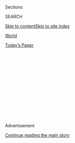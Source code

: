<div id="app">

<div>

<div>

<div>

<div class="NYTAppHideMasthead css-1q2w90k e1suatyy0">

<div class="section css-ui9rw0 e1suatyy2">

<div class="css-eph4ug er09x8g0">

<div class="css-6n7j50">

</div>

<span class="css-1dv1kvn">Sections</span>

<div class="css-10488qs">

<span class="css-1dv1kvn">SEARCH</span>

</div>

[Skip to content](#site-content)[Skip to site
index](#site-index)

</div>

<div id="masthead-section-label" class="css-1wr3we4 eaxe0e00">

[World](https://www.nytimes3xbfgragh.onion/section/world)

</div>

<div class="css-10698na e1huz5gh0">

</div>

</div>

<div id="masthead-bar-one" class="section hasLinks css-15hmgas e1csuq9d3">

<div class="css-uqyvli e1csuq9d0">

</div>

<div class="css-1uqjmks e1csuq9d1">

</div>

<div class="css-9e9ivx">

[](https://myaccount.nytimes3xbfgragh.onion/auth/login?response_type=cookie&client_id=vi)

</div>

<div class="css-1bvtpon e1csuq9d2">

[Today’s
Paper](https://www.nytimes3xbfgragh.onion/section/todayspaper)

</div>

</div>

</div>

</div>

<div data-aria-hidden="false">

<div id="site-content" data-role="main">

<div>

<div class="css-1aor85t" style="opacity:0.000000001;z-index:-1;visibility:hidden">

<div class="css-1hqnpie">

<div class="css-epjblv">

<span class="css-17xtcya">[World](/section/world)</span><span class="css-x15j1o">|</span><span class="css-fwqvlz">‘Dwarf
Pride’ Was Hard Won. Will a Growth Drug Undermine
It?</span>

</div>

<div class="css-k008qs">

<div class="css-1iwv8en">

<span class="css-18z7m18"></span>

<div>

</div>

</div>

<span class="css-1n6z4y">https://nyti.ms/3h4vyAa</span>

<div class="css-1705lsu">

<div class="css-4xjgmj">

<div class="css-4skfbu" data-role="toolbar" data-aria-label="Social Media Share buttons, Save button, and Comments Panel with current comment count" data-testid="share-tools">

  - 
  - 
  - 
  - 
    
    <div class="css-6n7j50">
    
    </div>

  - 

</div>

</div>

</div>

</div>

</div>

</div>

<div class="css-13pd83m">

</div>

<div id="top-wrapper" class="css-1sy8kpn">

<div id="top-slug" class="css-l9onyx">

Advertisement

</div>

[Continue reading the main
story](#after-top)

<div class="ad top-wrapper" style="text-align:center;height:100%;display:block;min-height:250px">

<div id="top" class="place-ad" data-position="top" data-size-key="top">

</div>

</div>

<div id="after-top">

</div>

</div>

<div>

<div id="sponsor-wrapper" class="css-1hyfx7x">

<div id="sponsor-slug" class="css-19vbshk">

Supported by

</div>

[Continue reading the main
story](#after-sponsor)

<div id="sponsor" class="ad sponsor-wrapper" style="text-align:center;height:100%;display:block">

</div>

<div id="after-sponsor">

</div>

</div>

<div class="css-186x18t">

</div>

<div class="css-ls6wgr ehdk2mb0">

# ‘Dwarf Pride’ Was Hard Won. Will a Growth Drug Undermine It?

</div>

An experimental medication that increases height in children with the
most common form of dwarfism has raised hope that it can help them lead
easier lives. But some say the condition is not a problem in need of a
cure.

<div class="css-79elbk" data-testid="photoviewer-wrapper">

<div class="css-z3e15g" data-testid="photoviewer-wrapper-hidden">

</div>

<div class="css-1a48zt4 ehw59r15" data-testid="photoviewer-children">

![<span class="css-16f3y1r e13ogyst0" data-aria-hidden="true">Sarah
Cohen, an 11-year-old who lives in Geelong, near Melbourne, started
taking vosoritide at age
7.</span><span class="css-cnj6d5 e1z0qqy90" itemprop="copyrightHolder"><span class="css-1ly73wi e1tej78p0">Credit...</span><span><span>Christina
Simons for The New York
Times</span></span></span>](https://static01.graylady3jvrrxbe.onion/images/2020/09/05/world/05dwarfism4/merlin_176603772_3f9c3e51-0854-4847-8cfa-a267769b6e50-articleLarge.jpg?quality=75&auto=webp&disable=upscale)

</div>

</div>

<div class="css-18e8msd">

<div class="css-vp77d3 epjyd6m0">

<div class="css-1baulvz">

By <span class="css-1baulvz last-byline" itemprop="name">Serena
Solomon</span>

</div>

</div>

  - 
    
    <div class="css-ld3wwf e16638kd2">
    
    Published Sept. 5, 2020Updated Sept. 6,
    2020
    
    </div>

  - 
    
    <div class="css-4xjgmj">
    
    <div class="css-pvvomx" data-role="toolbar" data-aria-label="Social Media Share buttons, Save button, and Comments Panel with current comment count" data-testid="share-tools">
    
      - 
      - 
      - 
      - 
        
        <div class="css-6n7j50">
        
        </div>
    
      - 
    
    </div>
    
    </div>

</div>

</div>

<div class="section meteredContent css-1r7ky0e" name="articleBody" itemprop="articleBody">

<div class="css-1fanzo5 StoryBodyCompanionColumn">

<div class="css-53u6y8">

AUCKLAND, New Zealand — It’s a question many parents of children with
dwarfism have contemplated: If a medication could make them taller,
would they give it to them?

Now, that possibility is becoming less hypothetical. A
[study](https://www.thelancet.com/journals/lancet/article/PIIS0140-6736\(20\)31541-5/fulltext?rss=yes)
published this weekend in the journal The Lancet found that an
experimental drug called vosoritide increased growth in children with
the most common form of dwarfism to nearly the same rate as in children
without the condition.

The study has raised hope that the drug, if taken over the course of
years, can make life easier for those with the condition, known as
achondroplasia, including the distant prospect of alleviating major
quality-of-life issues such as back pain and breathing difficulties.

But the drug has also ignited a contentious debate in a community that
sees “dwarf pride” as a hard-won tenet — where being a little person is
a unique trait to be celebrated, not a problem in need of a cure.

</div>

</div>

<div class="css-1fanzo5 StoryBodyCompanionColumn">

<div class="css-53u6y8">

Weeks before their son Lachlan was born, Dr. Simone Watkins and her
husband learned that he most likely had achondroplasia, which affects
about one in 25,000 infants.

After his birth, Dr. Watkins recalled, she and her husband said over
him: “We love you. You’re perfect. We are so happy you’re here. You’re
going to have a great life.”

She now feels that vosoritide could compromise that sentiment.

“I want him to have the best life possible with less complications and
not to be bullied and to fit into society,” Dr. Watkins said as Lachlan,
2, played next to her in a pile of pillows at their home in Auckland,
New Zealand. “But also, I don’t want to give him the message that he
needs to change.”

Achondroplasia is a genetic disorder that disrupts the transition of
cartilage to bone. Those with the condition have shorter arms and legs
than those found in people of average stature, as well as defining
facial features. Their adult height is typically a little over 4 feet.
More than 80 percent of those with achondroplasia are born to parents of
average stature, and a child with the condition has a 50 percent chance
of passing it on.

</div>

</div>

<div class="css-1fanzo5 StoryBodyCompanionColumn">

<div class="css-53u6y8">

The study in The Lancet found that children who took the drug grew an
additional 0.6 inches on average in one year, with minimal side effects.
If taken over many years, vosoritide could produce a significant
increase in adult height, though the study was limited to a year and
does not address this possibility, or resolve whether the medication can
ease the medical complications common to dwarfism.

</div>

</div>

<div class="css-79elbk" data-testid="photoviewer-wrapper">

<div class="css-z3e15g" data-testid="photoviewer-wrapper-hidden">

</div>

<div class="css-1a48zt4 ehw59r15" data-testid="photoviewer-children">

![<span class="css-16f3y1r e13ogyst0" data-aria-hidden="true">Marlon
Mills and with his daughter
Eden.</span><span class="css-cnj6d5 e1z0qqy90" itemprop="copyrightHolder"><span class="css-1ly73wi e1tej78p0">Credit...</span><span>Melissa
Mills</span></span>](https://static01.graylady3jvrrxbe.onion/images/2020/09/05/world/05dwarfism3/merlin_176596242_0e24eabd-c7ab-4267-90dc-831655571c77-articleLarge.jpg?quality=75&auto=webp&disable=upscale)

</div>

</div>

<div class="css-1fanzo5 StoryBodyCompanionColumn">

<div class="css-53u6y8">

The trial examined 121 children ages 5 to 17 over a 12-month period.
Participants were located in seven countries.

In August, BioMarin, the American pharmaceutical company behind
vosoritide, submitted the study’s findings to the Food and Drug
Administration as well as the European Medicines Agency. If approved,
vosoritide could be available within months.

“It doesn’t totally restore all of the growth, but it does make a pretty
significant dent in the difference,” said Dr. Eric Rush, a clinical
geneticist at Children’s Mercy Hospital in Kansas City, Mo., and an
associate professor of pediatrics at the University of Missouri, Kansas
City.

He was not involved in the vosoritide trial, but has consulted for
BioMarin and is involved in trials for a similar drug.

Vosoritide utilizes a synthetic form of a protein that humans produce
naturally. It targets the overactive signal that prevents bone growth in
children with achondroplasia, said Dr. Ravi Savarirayan, a clinical
geneticist at the Murdoch Children’s Research Institute in Melbourne,
Australia, who led the trial.

He compared the condition’s effects to watering a plant. “It’s not going
to grow if it gets too much water, so we are just regulating the amount
of water,” Dr. Savarirayan said, calling the drug a “precision therapy
that actually counteracts the underlying problem.”

</div>

</div>

<div class="css-1fanzo5 StoryBodyCompanionColumn">

<div class="css-53u6y8">

Dr. Savarirayan offered a moving example of what longer limbs could
deliver.

</div>

</div>

<div class="css-79elbk" data-testid="photoviewer-wrapper">

<div class="css-z3e15g" data-testid="photoviewer-wrapper-hidden">

</div>

<div class="css-1a48zt4 ehw59r15" data-testid="photoviewer-children">

<div class="css-1xdhyk6 erfvjey0">

<span class="css-1ly73wi e1tej78p0">Image</span>

<div class="css-zjzyr8">

<div data-testid="lazyimage-container" style="height:265.5111111111111px">

</div>

</div>

</div>

<span class="css-16f3y1r e13ogyst0" data-aria-hidden="true">Dr. Ravi
Savarirayan in his home in Melbourne,
Australia.</span><span class="css-cnj6d5 e1z0qqy90" itemprop="copyrightHolder"><span class="css-1ly73wi e1tej78p0">Credit...</span><span>Christina
Simons for The New York Times</span></span>

</div>

</div>

<div class="css-1fanzo5 StoryBodyCompanionColumn">

<div class="css-53u6y8">

“We’ve got 12- and 13-year-old girls who now for the first time can do
their own feminine hygiene and don’t need to be helped by someone
because their arms are longer,” he said.

Sarah Cohen, an 11-year-old who lives in Geelong, near Melbourne,
started taking vosoritide at age 7 and continues to use it as part of
another trial.

At 4 feet 1 inch, she has already reached what her full adult height
could have been without vosoritide. In the early stages of her
treatment, she dreaded the daily injections. “I got used to it,” she
said, “and I am growing.”

That has produced some milestones that others might take for granted.
When her family returned to a water park recently, she cleared the
4-foot height requirement to use a water slide for the first time.
“There’s a real confidence that goes with those things,” said her
father, Paul Cohen.

Megan Schimmel attributes much of her strength, compassion and empathy
to living with achondroplasia. She said that she wouldn’t want to change
herself, and that she isn’t going to change her 2-year-old daughter,
Lily, who also has the
condition.

</div>

</div>

<div class="css-79elbk" data-testid="photoviewer-wrapper">

<div class="css-z3e15g" data-testid="photoviewer-wrapper-hidden">

</div>

<div class="css-1a48zt4 ehw59r15" data-testid="photoviewer-children">

<div class="css-1xdhyk6 erfvjey0">

<span class="css-1ly73wi e1tej78p0">Image</span>

<div class="css-zjzyr8">

<div data-testid="lazyimage-container" style="height:257.77777777777777px">

</div>

</div>

</div>

<span class="css-16f3y1r e13ogyst0" data-aria-hidden="true">Megan
Schimmel with her daughter, Lily, 2, and husband,
Jeremy.</span><span class="css-cnj6d5 e1z0qqy90" itemprop="copyrightHolder"><span class="css-1ly73wi e1tej78p0">Credit...</span><span>Marissa
Palma</span></span>

</div>

</div>

<div class="css-1fanzo5 StoryBodyCompanionColumn">

<div class="css-53u6y8">

“I can do everything that someone a foot taller can do, with minor
accommodations,” Ms. Schimmel wrote in an email, adding that vosoritide
sent a message that those with achondroplasia “are broken.”

Melissa Mills, of Jacksonville, Fla., who does not have the condition,
said she had already decided that her 4-year-old daughter, Eden, would
use vosoritide if it is approved by the F.D.A.

Yes, Mrs. Mills could get a $900 custom bike so her daughter could ride
or teach her to drive a car with pedal extenders, but she will embrace
an alternative. “With dwarfism, the world wasn’t built for my child, so
if there is something I can do to help her navigate the world a little
bit better and on her own, I want to do it,” she said.

After Eden’s diagnosis, Mrs. Mills said, she joined every support group
she could find to learn about her daughter’s condition. Her questions
about treatments that increased height whipped up tension. “The more I
got involved in the groups and the L.P.A.” — the organization Little
People of America — “the more I pulled away.”

The debate over the drug resembles a decades-long discussion among deaf
people over cochlear implants, with some taking exception to the
suggestion that they should be “fixed” with the device.

Vosoritide, said Mark Povinelli, the L.P.A.’s president, “is one of the
most divisive things that we’ve come across in our 63-year existence.”

The organization does not endorse specific treatments, but encourages
members to consider [more than
height](https://www.lpaonline.org/genetic-biotechnology-research-position-statement)
in medical decisions. “We want to show that you can have a completely
fulfilling life without having to worry about growth velocity,” said Mr.
Povinelli, calling fixations on height a societal issue.

</div>

</div>

<div class="css-1fanzo5 StoryBodyCompanionColumn">

<div class="css-53u6y8">

When the group formed in 1957, there were no treatments in the United
States to increase height. The organization focused on changing how the
outside world saw people with the condition, emphasizing pride and
forming a community that now numbers 8,000.

In 2012, when BioMarin first presented vosoritide to the group, it
received a lackluster response, Mr. Povinelli said. An uneasy truce has
since developed.

“For better or for worse, as uncomfortable as it was, it put these
therapies front and center in everyone’s mind,” he said.

The drug — whose price has not yet been set, though it is likely to be
costly — could provide an alternative to arduous limb-lengthening
surgery, a process that involves cutting bone and extending a limb over
several weeks, said Marco Sessa, the president of the Association for
the Information and Study of Achondroplasia in
Italy.

</div>

</div>

<div class="css-79elbk" data-testid="photoviewer-wrapper">

<div class="css-z3e15g" data-testid="photoviewer-wrapper-hidden">

</div>

<div class="css-1a48zt4 ehw59r15" data-testid="photoviewer-children">

<div class="css-1xdhyk6 erfvjey0">

<span class="css-1ly73wi e1tej78p0">Image</span>

<div class="css-zjzyr8">

<div data-testid="lazyimage-container" style="height:257.77777777777777px">

</div>

</div>

</div>

<span class="css-16f3y1r e13ogyst0" data-aria-hidden="true">Sarah Cohen
at her
home.</span><span class="css-cnj6d5 e1z0qqy90" itemprop="copyrightHolder"><span class="css-1ly73wi e1tej78p0">Credit...</span><span>Christina
Simons for The New York Times</span></span>

</div>

</div>

<div class="css-1fanzo5 StoryBodyCompanionColumn">

<div class="css-53u6y8">

The surgery has not caught on in the United States as it has in Italy,
where more than 90 percent of people with achondroplasia undergo it,
adding a foot of height in some cases. “It is a very painful, long
operation, so people think with the vosoritide we will finish the era of
leg-lengthening,” Mr. Sessa said.

Dr. Watkins, the pediatric trainee in Auckland, said that she and her
husband were leaning toward treating their son with vosoritide. It isn’t
so much about the height, she said, but the potential quality-of-life
benefits.

</div>

</div>

<div class="css-1fanzo5 StoryBodyCompanionColumn">

<div class="css-53u6y8">

Still, Dr. Watkins wonders about the effects on Lachlan’s relationships
with his peers who have dwarfism if he grows taller than they do. She
also worries about the potential for negative side effects that did not
show up in the trials.

For now, she will wait, if vosoritide is approved, to see how it
continues to perform. “I don’t think it is very straightforward,” she
said.

</div>

</div>

</div>

<div>

</div>

<div>

</div>

<div>

</div>

<div>

<div id="bottom-wrapper" class="css-1ede5it">

<div id="bottom-slug" class="css-l9onyx">

Advertisement

</div>

[Continue reading the main
story](#after-bottom)

<div id="bottom" class="ad bottom-wrapper" style="text-align:center;height:100%;display:block;min-height:90px">

</div>

<div id="after-bottom">

</div>

</div>

</div>

</div>

</div>

## Site Index

<div>

</div>

## Site Information Navigation

  - [© <span>2020</span> <span>The New York Times
    Company</span>](https://help.nytimes3xbfgragh.onion/hc/en-us/articles/115014792127-Copyright-notice)

<!-- end list -->

  - [NYTCo](https://www.nytco.com/)
  - [Contact
    Us](https://help.nytimes3xbfgragh.onion/hc/en-us/articles/115015385887-Contact-Us)
  - [Work with us](https://www.nytco.com/careers/)
  - [Advertise](https://nytmediakit.com/)
  - [T Brand Studio](http://www.tbrandstudio.com/)
  - [Your Ad
    Choices](https://www.nytimes3xbfgragh.onion/privacy/cookie-policy#how-do-i-manage-trackers)
  - [Privacy](https://www.nytimes3xbfgragh.onion/privacy)
  - [Terms of
    Service](https://help.nytimes3xbfgragh.onion/hc/en-us/articles/115014893428-Terms-of-service)
  - [Terms of
    Sale](https://help.nytimes3xbfgragh.onion/hc/en-us/articles/115014893968-Terms-of-sale)
  - [Site
    Map](https://spiderbites.nytimes3xbfgragh.onion)
  - [Help](https://help.nytimes3xbfgragh.onion/hc/en-us)
  - [Subscriptions](https://www.nytimes3xbfgragh.onion/subscription?campaignId=37WXW)

</div>

</div>

</div>

</div>
